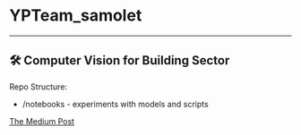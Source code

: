 # YPTeam_samolet
_______
## 🛠 Computer Vision for Building Sector

Repo Structure:

- /notebooks - experiments with models and scripts

[The Medium Post](https://medium.com/@fdkonovalenko/computer-vision-for-building-sector-28bf3776d029)






